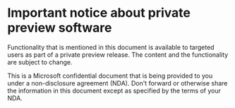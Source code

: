 ﻿---
title: 
description: 
ms.date: 04/25/2025
ms.topic: how-to
ms.service: 
author: johanhoffmann
ms.author: johanho
manager: 
---

# Important notice about private preview software

Functionality that is mentioned in this document is available to targeted users as part of a private preview release. The content and the functionality are subject to change.

This is a Microsoft confidential document that is being provided to you under a non-disclosure agreement (NDA). Don't forward or otherwise share the information in this document except as specified by the terms of your NDA.
